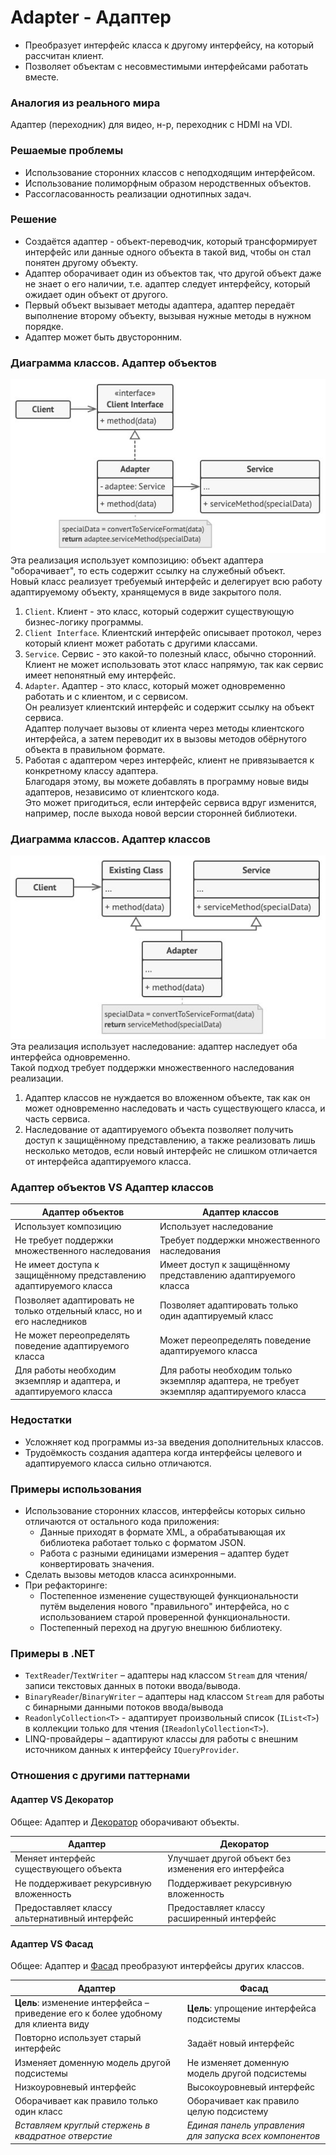 ﻿# Adapter - Адаптер
* Преобразует интерфейс класса к другому интерфейсу, на который рассчитан клиент.
* Позволяет объектам с несовместимыми интерфейсами работать вместе.

### Аналогия из реального мира
Адаптер (переходник) для видео, н-р, переходник с HDMI на VDI.

### Решаемые проблемы
* Использование сторонних классов с неподходящим интерфейсом.
* Использование полиморфным образом неродственных объектов.
* Рассогласованность реализации однотипных задач.

### Решение
* Создаётся адаптер - объект-переводчик, который трансформирует интерфейс или данные одного объекта в такой вид, чтобы он стал понятен другому объекту.
* Адаптер оборачивает один из объектов так, что другой объект даже не знает о его наличии, т.е. адаптер следует интерфейсу, который ожидает один объект от другого.
* Первый объект вызывает методы адаптера, адаптер передаёт выполнение второму объекту, вызывая нужные методы в нужном порядке.
* Адаптер может быть двусторонним.

### Диаграмма классов. Адаптер объектов
![Class diagram object](ObjectAdapter.jpg)  
Эта реализация использует композицию: объект адаптера "оборачивает", то есть содержит ссылку на служебный объект.  
Новый класс реализует требуемый интерфейс и делегирует всю работу адаптируемому объекту, хранящемуся в виде закрытого поля.
1. `Client`. Клиент - это класс, который содержит существующую бизнес-логику программы.
2. `Client Interface`. Клиентский интерфейс описывает протокол, через который клиент может работать с другими классами.
3. `Service`. Сервис - это какой-то полезный класс, обычно сторонний.  
Клиент не может использовать этот класс напрямую, так как сервис имеет непонятный ему интерфейс.
4. `Adapter`. Адаптер - это класс, который может одновременно работать и с клиентом, и с сервисом.  
Он реализует клиентский интерфейс и содержит ссылку на объект сервиса.  
Адаптер получает вызовы от клиента через методы клиентского интерфейса, а затем переводит их в вызовы методов обёрнутого объекта в правильном формате.
5. Работая с адаптером через интерфейс, клиент не привязывается к конкретному классу адаптера.  
Благодаря этому, вы можете добавлять в программу новые виды адаптеров, независимо от клиентского кода.  
Это может пригодиться, если интерфейс сервиса вдруг изменится, например, после выхода новой версии сторонней библиотеки.

### Диаграмма классов. Адаптер классов
![Class diagram class](ClassAdapter.jpg)  
Эта реализация использует наследование: адаптер наследует оба интерфейса одновременно.  
Такой подход требует поддержки множественного наследования реализации.
1. Адаптер классов не нуждается во вложенном объекте, так как он может одновременно наследовать и часть существующего класса, и часть сервиса.
2. Наследование от адаптируемого объекта позволяет получить доступ к защищённому представлению, а также реализовать лишь несколько методов, если новый интерфейс не слишком отличается от интерфейса адаптируемого класса.

### Адаптер объектов VS Адаптер классов
| Адаптер объектов                                                       | Адаптер классов                                                                           |
|------------------------------------------------------------------------|-------------------------------------------------------------------------------------------|
| Использует композицию                                                  | Использует наследование                                                                   |
| Не требует поддержки множественного наследования                       | Требует поддержки множественного наследования                                             |
| Не имеет доступа к защищённому представлению адаптируемого класса      | Имеет доступ к защищённому представлению адаптируемого класса                             |
| Позволяет адаптировать не только отдельный класс, но и его наследников | Позволяет адаптировать только один адаптируемый класс                                     |
| Не может переопределять поведение адаптируемого класса                 | Может переопределять поведение адаптируемого класса                                       |
| Для работы необходим экземпляр и адаптера, и адаптируемого класса      | Для работы необходим только экземпляр адаптера, не требует экземпляр адаптируемого класса |

### Недостатки
* Усложняет код программы из-за введения дополнительных классов.
* Трудоёмкость создания адаптера когда интерфейсы целевого и адаптируемого класса сильно отличаются.

### Примеры использования
* Использование сторонних классов, интерфейсы которых сильно отличаются от остального кода приложения:
  * Данные приходят в формате XML, а обрабатывающая их библиотека работает только с форматом JSON.
  * Работа с разными единицами измерения – адаптер будет конвертировать значения.
* Сделать вызовы методов класса асинхронными.
* При рефакторинге:
  * Постепенное изменение существующей функциональности путём выделения нового "правильного" интерфейса, но с использованием старой проверенной функциональности.
  * Постепенный переход на другую внешнюю библиотеку.

### Примеры в .NET
* `TextReader`/`TextWriter` – адаптеры над классом `Stream` для чтения/записи текстовых данных в потоки ввода/вывода.
* `BinaryReader`/`BinaryWriter` – адаптеры над классом `Stream` для работы с бинарными данными потоков ввода/вывода
* `ReadonlyCollection<T>` - адаптирует произвольный список (`IList<T>`) в коллекции только для чтения (`IReadonlyCollection<T>`).
* LINQ-провайдеры – адаптируют классы для работы с внешним источником данных к интерфейсу `IQueryProvider`.

### Отношения с другими паттернами


#### Адаптер VS Декоратор
Общее: Адаптер и [Декоратор](../Decorator/Decorator.md) оборачивают объекты.

| Адаптер                                       | Декоратор                                           |
|-----------------------------------------------|-----------------------------------------------------|
| Меняет интерфейс существующего объекта        | Улучшает другой объект без изменения его интерфейса |
| Не поддерживает рекурсивную вложенность       | Поддерживает рекурсивную вложенность                |
| Предоставляет классу альтернативный интерфейс | Предоставляет классу расширенный интерфейс          |

#### Адаптер VS Фасад
Общее: Адаптер и [Фасад](../Facade/Facade.md) преобразуют интерфейсы других классов.

| Адаптер                                                                           | Фасад                                                   |
|-----------------------------------------------------------------------------------|---------------------------------------------------------|
| **Цель**: изменение интерфейса – приведение его к более удобному для клиента виду | **Цель**: упрощение интерфейса подсистемы               |
| Повторно использует старый интерфейс                                              | Задаёт новый интерфейс                                  |
| Изменяет доменную модель другой подсистемы                                        | Не изменяет доменную модель другой подсистемы           |
| Низкоуровневый интерфейс                                                          | Высокоуровневый интерфейс                               |
| Оборачивает как правило только один класс                                         | Оборачивает как правило целую подсистему                |
| _Вставляем круглый стержень в квадратное отверстие_                               | _Единая панель управления для запуска всех компонентов_ |
